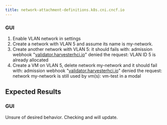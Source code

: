 ```yaml
---
title: network-attachment-definitions.k8s.cni.cncf.io
---
```

### GUI
1. Enable VLAN network in settings
1. Create a network with VLAN 5 and assume its name is my-network.
1. Create another network with VLAN 5: it should fails with:
admission webhook "[validator.harvesterhci.io](http://validator.harvesterhci.io/)" denied the request: VLAN ID 5 is already allocated
1. Create a VM on VLAN 5, delete network my-network and it should fail with:
admission webhook "[validator.harvesterhci.io](http://validator.harvesterhci.io/)" denied the request: network my-network is still used by vm(s): vm-test in a modal
## Expected Results
### GUI
Unsure of desired behavior. Checking and will update.